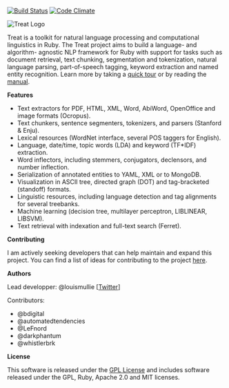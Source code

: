 [![Build Status](https://secure.travis-ci.org/louismullie/treat.png)](http://travis-ci.org/#!/louismullie/treat)
[![Code Climate](https://codeclimate.com/badge.png)](https://codeclimate.com/github/louismullie/treat)

![Treat Logo](http://www.louismullie.com/treat/treat-logo.jpg)

Treat is a toolkit for natural language processing and computational linguistics in Ruby. The Treat project aims to build a language- and algorithm- agnostic NLP framework for Ruby with support for tasks such as document retrieval, text chunking, segmentation and tokenization, natural language parsing, part-of-speech tagging, keyword extraction and named entity recognition. Learn more by taking a [quick tour](https://github.com/louismullie/treat/wiki/Quick-Tour) or by reading the [manual](https://github.com/louismullie/treat/wiki/Manual).

**Features**

* Text extractors for PDF, HTML, XML, Word, AbiWord, OpenOffice and image formats (Ocropus).
* Text chunkers, sentence segmenters, tokenizers, and parsers (Stanford & Enju).
* Lexical resources (WordNet interface, several POS taggers for English).
* Language, date/time, topic words (LDA) and keyword (TF*IDF) extraction.
* Word inflectors, including stemmers, conjugators, declensors, and number inflection.
* Serialization of annotated entities to YAML, XML or to MongoDB.
* Visualization in ASCII tree, directed graph (DOT) and tag-bracketed (standoff) formats.
* Linguistic resources, including language detection and tag alignments for several treebanks.
* Machine learning (decision tree, multilayer perceptron, LIBLINEAR, LIBSVM).
* Text retrieval with indexation and full-text search (Ferret).

**Contributing**

I am actively seeking developers that can help maintain and expand this project. You can find a list of ideas for contributing to the project [here](https://github.com/louismullie/treat/wiki/Contributing).

**Authors**

Lead developper: @louismullie [[Twitter](https://twitter.com/LouisMullie)]

Contributors:
- @bdigital
- @automatedtendencies
- @LeFnord
- @darkphantum
- @whistlerbrk

**License**

This software is released under the [GPL License](https://github.com/louismullie/treat/wiki/License-Information) and includes software released under the GPL, Ruby, Apache 2.0 and MIT licenses.